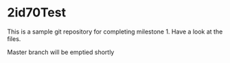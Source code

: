 # 2id70Test

This is a sample git repository for completing milestone 1. Have a look at the files.


Master branch will be emptied shortly
